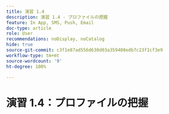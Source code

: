 ```yaml
---
title: 演習 1.4
description: 演習 1.4 - プロファイルの把握
feature: In App, SMS, Push, Email
doc-type: article
role: User
recommendations: noDisplay, noCatalog
hide: true
source-git-commit: c3f1e87ad556d630d03a359408edb7c23f1cf3e9
workflow-type: tm+mt
source-wordcount: '9'
ht-degree: 100%

---
```



# 演習 1.4：プロファイルの把握
